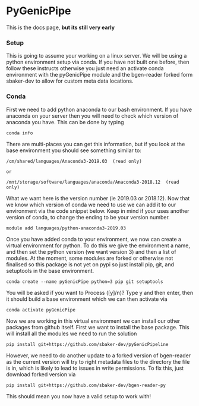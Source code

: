 # PyGenicPipe

This is the docs page, **but its still very early**

### Setup

This is going to assume your working on a linux server. We will be using a python environment setup via conda. If you 
have not built one before, then follow these instructs otherwise you just need an activate conda environment with the
pyGenicPipe module and the bgen-reader forked form sbaker-dev to allow for custom meta data locations.

### Conda

First we need to add python anaconda to our bash environment. If you have anaconda on your server then you will need to 
check which version of anaconda you have. This can be done by typing 

```shell script
conda info
```

There are multi-places you can get this information, but if you look at the base environment you should see something
similar to:

```
/cm/shared/languages/Anaconda3-2019.03  (read only)

or

/mnt/storage/software/languages/anaconda/Anaconda3-2018.12  (read only)
```

What we want here is the version number (ie 2019.03 or 2018.12). Now that we know which version of conda we need to use
we can add it to our environment via the code snippet below. Keep in mind if your uses another version of conda, to 
change the ending to be your version number.

```shell script
module add languages/python-anaconda3-2019.03
```

Once you have added conda to your environment, we now can create a virtual environment for python. To do this we give
the environment a name, and then set the python version (we want version 3) and then a list of modules. At the moment,
some modules are forked or otherwise not finalised so this package is not yet on pypi so just install pip, git, and 
setuptools in the base environment.

```shell script
conda create --name pyGenicPipe python=3 pip git setuptools
```

You will be asked if you want to Process ([y]/n)? Type y and then enter, then it should build a base environment which
we can then activate via 

```shell script
conda activate pyGenicPipe
```

Now we are working in this virtual environment we can install our other packages from github itself. First we want to
install the base package. This will install all the modules we need to run the solution

```shell script
pip install git+https://github.com/sbaker-dev/pyGenicPipeline
```

However, we need to do another update to a forked version of bgen-reader as the current version will try to right 
metadata files to the directory the file is in, which is likely to lead to issues in write permissions. To fix this, 
just download forked version via

```shell script
pip install git+https://github.com/sbaker-dev/bgen-reader-py
```

This should mean you now have a valid setup to work with!
